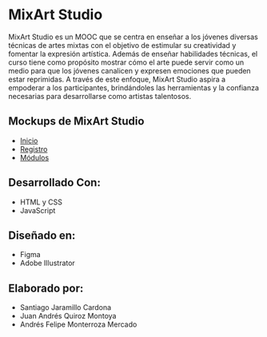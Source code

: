 # MixArt Studio
MixArt Studio es un MOOC que se centra en enseñar a los jóvenes diversas técnicas de artes mixtas con el objetivo de estimular su creatividad y fomentar la expresión artística. Además de enseñar habilidades técnicas, el curso tiene como propósito mostrar cómo el arte puede servir como un medio para que los jóvenes canalicen y expresen emociones que pueden estar reprimidas. A través de este enfoque, MixArt Studio aspira a empoderar a los participantes, brindándoles las herramientas y la confianza necesarias para desarrollarse como artistas talentosos.

## Mockups de MixArt Studio
- <a href="">Inicio</a>
- <a href="">Registro</a>
- <a href="">Módulos</a>

## Desarrollado Con:
- HTML y CSS
- JavaScript

## Diseñado en:
- Figma
- Adobe Illustrator

## Elaborado por:
 - Santiago Jaramillo Cardona
 - Juan Andrés Quiroz Montoya
 - Andrés Felipe Monterroza Mercado
